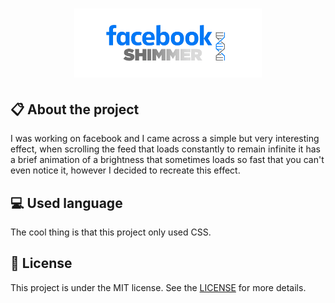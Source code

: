 
<h1 align="center">
    <img src="./images/icon-repo-shimmer.png" alt="Facebook Shimmer by Jhony Walker" width="300px" />
</h1>

## :clipboard: About the project

I was working on facebook and I came across a simple but very interesting effect, when scrolling the feed that loads constantly to remain infinite it has a brief animation of a brightness that sometimes loads so fast that you can't even notice it, however I decided to recreate this effect.

## :computer: Used language

The cool thing is that this project only used CSS.

## :book: License

This project is under the MIT license. See the [LICENSE](LICENSE.md) for more details.
